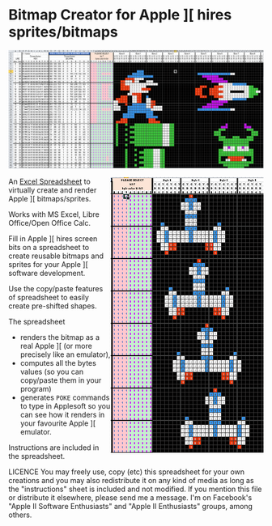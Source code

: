 # Bitmap Creator for Apple ]\[ hires sprites/bitmaps
![title](img/bitmap_creator_example.png)

<img src="img/bitmap_creator_preshifted.png" align=right></img>
An [Excel Spreadsheet](https://github.com/tilleul/apple2/tree/master/tools/bitmap%20editor/src) to virtually create and render Apple ]\[ bitmaps/sprites. 

Works with MS Excel, Libre Office/Open Office Calc.

Fill in Apple ]\[ hires screen bits on a spreadsheet to create reusable bitmaps and sprites for your Apple ]\[ software development. 

Use the copy/paste features of spreadsheet to easily create pre-shifted shapes. 

The spreadsheet 
* renders the bitmap as a real Apple ]\[ (or more precisely like an emulator), 
* computes all the bytes values (so you can copy/paste them in your program)
* generates `POKE` commands to type in Applesoft so you can see how it renders in your favourite Apple ]\[ emulator.

Instructions are included in the spreadsheet.

LICENCE
You may freely use, copy (etc) this spreadsheet for your own creations and you may also redistribute it on any kind of media as long as the "instructions" sheet is included and not modified.
If you mention this file or distribute it elsewhere, please send me a message. I'm on Facebook's "Apple II Software Enthusiasts" and "Apple II Enthusiasts" groups, among others.

